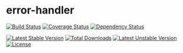 error-handler
==============

[![Build Status](https://travis-ci.org/prgTW/error-handler.svg?branch=master)](https://travis-ci.org/prgTW/error-handler)
[![Coverage Status](https://coveralls.io/repos/prgTW/error-handler/badge.png)](https://coveralls.io/r/prgTW/error-handler)
[![Dependency Status](https://www.versioneye.com/user/projects/537b58ff14c1580fc0000050/badge.svg)](https://www.versioneye.com/user/projects/537b58ff14c1580fc0000050)

[![Latest Stable Version](https://poser.pugx.org/prgtw/error-handler/v/stable.png)](https://packagist.org/packages/prgtw/error-handler)
[![Total Downloads](https://poser.pugx.org/prgtw/error-handler/downloads.png)](https://packagist.org/packages/prgtw/error-handler)
[![Latest Unstable Version](https://poser.pugx.org/prgtw/error-handler/v/unstable.png)](https://packagist.org/packages/prgtw/error-handler)
[![License](https://poser.pugx.org/prgtw/error-handler/license.png)](https://packagist.org/packages/prgtw/error-handler)
